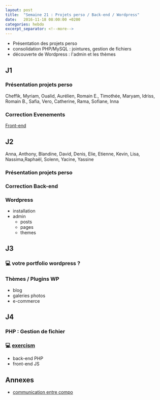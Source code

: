 ```yaml
---
layout: post
title:  "Semaine 21 : Projets perso / Back-end / Wordpress"
date:   2016-11-18 08:00:00 +0200
categories: hebdo 
excerpt_separator: <!--more-->
---
```


- Présentation des projets perso
- consolidation PHP/MySQL : jointures, gestion de fichiers
- découverte de Wordpress : l'admin et les thèmes

<!--more-->

## J1

### Présentation projets perso

Cheffik, Myriam, Oualid, Aurélien, Romain E., Timothée, Maryam, Idriss, Romain B., Safia, Vero, Catherine, Rama, Sofiane, Inna 

### Correction Evenements

[Front-end](https://github.com/simplyon2/exemples-php/tree/master/calendar) 

## J2

Anna, Anthony, Blandine, David, Denis, Elie, Etienne, Kevin, Lisa, Nassima,Raphaël, Solenn, Yacine, Yassine 

### Présentation projets perso

### Correction Back-end
### Wordpress

- installation
- admin
  - posts
  - pages
  - themes

## J3

### :computer: votre portfolio wordpress ?

### Thèmes / Plugins WP

- blog
- galeries photos
- e-commerce

## J4

### PHP : Gestion de fichier

### :computer: [exercism](http://exercism.io)

- back-end PHP
- front-end JS

## Annexes

- [communication entre compo](https://github.com/rxlabz/ng2_compocom)